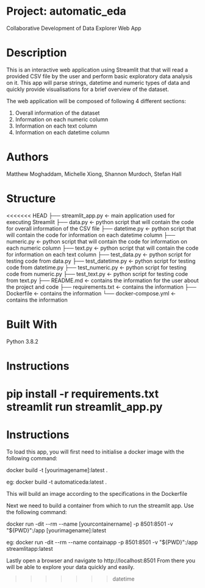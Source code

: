 # Project: automatic_eda
Collaborative Development of Data Explorer Web App

# Description
This is an interactive web application using Streamlit that that will read a provided CSV file by the user and perform basic exploratory data analysis on it.
This app will parse strings, datetime and numeric types of data and quickly provide visualisations for a brief overview of the dataset.

The web application will be composed of following 4 different sections:
1.	Overall information of the dataset
2.	Information on each numeric column
3.	Information on each text column
4.	Information on each datetime column

# Authors
Matthew Moghaddam,
Michelle Xiong,
Shannon Murdoch,
Stefan Hall

# Structure

<<<<<<< HEAD
    ├── streamlit_app.py   <- main application used for executing Streamlit
    ├── data.py            <- python script that will contain the code for overall information of the CSV file 
    ├── datetime.py        <- python script that will contain the code for information on each datetime column 
    ├── numeric.py         <- python script that will contain the code for information on each numeric column 
    ├── text.py            <- python script that will contain the code for information on each text column 
    ├── test_data.py       <- python script for testing code from data.py
    ├── test_datetime.py   <- python script for testing code from datetime.py
    ├── test_numeric.py    <- python script for testing code from numeric.py
    ├── test_text.py       <- python script for testing code from text.py
    ├── README.md          <- contains the information for the user about the project and code
    ├── requirements.txt   <- contains the information
    ├── Dockerfile         <- contains the information
    └── docker-compose.yml <- contains the information

# Built With
Python 3.8.2

# Instructions
pip install -r requirements.txt
streamlit run streamlit_app.py
=======
# Instructions
To load this app, you will first need to initialise a docker image with the following command:

docker build -t [yourimagename]:latest .

eg:
    docker build -t automaticeda:latest .

This will build an image according to the specifications in the Dockerfile

Next we need to build a container from which to run the streamlit app. Use the following command:

docker run -dit --rm --name [yourcontainername] -p 8501:8501 -v "${PWD}":/app [yourimagename]:latest

eg:
    docker run -dit --rm --name containapp -p 8501:8501 -v "${PWD}":/app streamlitapp:latest

Lastly open a browser and navigate to http://localhost:8501 
From there you will be able to explore your data quickly and easily.
>>>>>>> datetime
